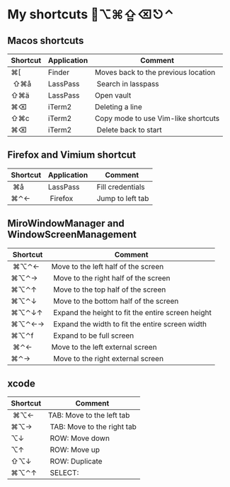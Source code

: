 # My shortcuts ⌥⌘⇪⌫⎋⌃

## Macos shortcuts

| Shortcut  | Application                 | Comment                             |
| --------- | ----------                  | --------------------------          |
| ⌘[        | Finder 	                  | Moves back to the previous location |
| ⇧⌘å       | LassPass                    | Search in lasspass                  |
| ⇧⌘ä       | LassPass                    | Open vault                          |
| ⌘⌫        | iTerm2                      | Deleting a line                     |
| ⇧⌘c       | iTerm2                      | Copy mode to use Vim-like shortcuts |
| ⌘⌫        | iTerm2                      | Delete back to start                |

## Firefox and Vimium shortcut
| Shortcut  | Application                 | Comment                             |
| --------- | ----------                  | --------------------------          |
| ⌘å        | LassPass                    | Fill credentials                    |
| ⌘⌃←       | Firefox                     | Jump to left tab                    |

## MiroWindowManager and WindowScreenManagement
| Shortcut  | Comment                                           |
| --------- | ------------------------------------------------- |
| ⌘⌥⌃←      | Move to the left half of the screen               |
| ⌘⌥⌃→      | Move to the right half of the screen              |
| ⌘⌥⌃↑      | Move to the top half of the screen                |
| ⌘⌥⌃↓      | Move to the bottom half of the screen             |
| ⌘⌥⌃↓↑     | Expand the height to fit the entire screen height |
| ⌘⌥⌃←→     | Expand the width to fit the entire screen width   |
| ⌘⌥⌃f      | Expand to be full screen                          |
| ⌘⌃←       | Move to the left external screen                  |
| ⌘⌃→       | Move to the right external screen                 |

## xcode
| Shortcut  | Comment                                           |
| --------- | ------------------------------------------------- |
| ⌘⌥←       | TAB: Move to the left tab                         |
| ⌘⌥→       | TAB: Move to the right tab                        |
| ⌥↓        | ROW: Move down                                    |
| ⌥↑        | ROW: Move up                                      |
| ⇧⌥↓       | ROW: Duplicate                                    |
| ⌘⌥⌃↑      | SELECT:                                           |
